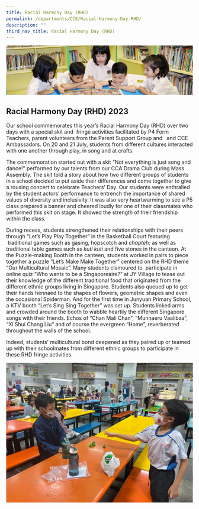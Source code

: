 ```yaml
---
title: Racial Harmony Day (RHD)
permalink: /departments/CCE/Racial-Harmony-Day-RHD/
description: ""
third_nav_title: Racial Harmony Day (RHD)
---
```

![](/images/banner.gif)

## Racial Harmony Day (RHD) 2023

Our school commemorates this year’s Racial Harmony Day (RHD) over two days with a special skit and  fringe activities facilitated by P4 Form Teachers, parent volunteers from the Parent Support Group and   and CCE Ambassadors. On 20 and 21 July, students from different cultures interacted with one another through play, in song and at crafts.

The commemoration started out with a skit “Not everything is just song and dance!” performed by our talents from our CCA Drama Club during Mass Assembly. The skit told a story about how two different groups of students in a school decided to put aside their differences and come together to give a rousing concert to celebrate Teachers’ Day. Our students were enthralled by the student actors’ performance to entrench the importance of shared values of diversity and inclusivity. It was also very heartwarming to see a P5 class prepared a banner and cheered loudly for one of their classmates who performed this skit on stage. It showed the strength of their friendship within the class.

During recess, students strengthened their relationships with their peers through “Let’s Play Play Together” in the Basketball Court featuring  traditional games such as gasing, hopscotch and _chapteh;_ as well as traditional table games such as _kuti kuti_ and five stones in the canteen. At the Puzzle-making Booth in the canteen, students worked in pairs to piece together a puzzle “Let’s Make Make Together” centered on the RHD theme “Our Multicultural Mosaic”. Many students clamoured to  participate in online quiz “Who wants to be a Singaporeaire?” at JY Village to tease out their knowledge of the different traditional food that originated from the different ethnic groups living in Singapore. Students also queued up to get their hands hennaed to the shapes of flowers, geometric shapes and even the occasional Spiderman. And for the first time in Junyuan Primary School, a KTV booth “Let’s Sing Sing Together” was set up. Students linked arms and crowded around the booth to wabble heartily the different Singapore songs with their friends. Echos of “Chan Mali Chan”, “Munnaeru Vaalibaa”, “Xi Shui Chang Liu” and of course the evergreen “Home”, reverberated throughout the walls of the school.

Indeed, students’ multicultural bond deepened as they paired up or teamed up with their schoolmates from different ethnic groups to participate in these RHD fringe activities.

![](/images/2023_website_cce_rhd_pic%201.jpeg)